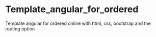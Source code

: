 # Template_angular_for_ordered
Template angular for ordered online with html, css, bootstrap and the routing option
